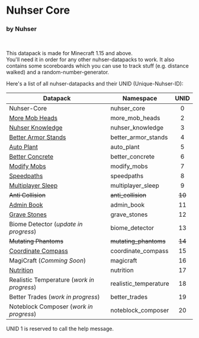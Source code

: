 # Nuhser Core

### by Nuhser

<br>

This datapack is made for Minecraft 1.15 and above.  
You'll need it in order for any other nuhser-datapacks to work. It also contains some scoreboards which you can use to track stuff (e.g. distance walked) and a random-number-generator.

Here's a list of all nuhser-datapacks and their UNID (Unique-Nuhser-ID):  

| Datapack                                                                                   | Namespace             |  UNID  |
| ------------------------------------------------------------------------------------------ | --------------------- | :----: |
| Nuhser-Core                                                                                | nuhser_core           |   0    |
| [More Mob Heads](https://github.com/Nuhser/more_mob_heads "More Mob Heads")                | more_mob_heads        |   2    |
| [Nuhser Knowledge](https://github.com/Nuhser/nuhser_knowledge "Nuhser Knowledge")          | nuhser_knowledge      |   3    |
| [Better Armor Stands](https://github.com/Nuhser/better_armor_stands "Better Armor Stands") | better_armor_stands   |   4    |
| [Auto Plant](https://github.com/Nuhser/auto_plant "Auto Plant")                            | auto_plant            |   5    |
| [Better Concrete](https://github.com/Nuhser/better_concrete "Better Concrete")             | better_concrete       |   6    |
| [Modify Mobs](https://github.com/Nuhser/modify_mobs "Modify Mobs")                         | modify_mobs           |   7    |
| [Speedpaths](https://github.com/Nuhser/speedpaths "Speedpaths")                            | speedpaths            |   8    |
| [Multiplayer Sleep](https://github.com/Nuhser/multiplayer_sleep "Multiplayer Sleep")       | multiplayer_sleep     |   9    |
| ~~Anti Collision~~                                                                         | ~~anti_collision~~    | ~~10~~ |
| [Admin Book](https://github.com/Nuhser/admin_book "Admin Book")                            | admin_book            |   11   |
| [Grave Stones](https://github.com/Nuhser/grave_stones "Grave Stones")                      | grave_stones          |   12   |
| Biome Detector (*update in progress*)                                                      | biome_detector        |   13   |
| ~~Mutating Phantoms~~                                                                      | ~~mutating_phantoms~~ | ~~14~~ |
| [Coordinate Compass](https://github.com/Nuhser/coordinate_compass "Coordinate Compass")    | coordinate_compass    |   15   |
| MagiCraft (*Comming Soon*)                                                                 | magicraft             |   16   |
| [Nutrition](https://github.com/Nuhser/nutrition "Nutrition")                               | nutrition             |   17   |
| Realistic Temperature (*work in progress*)                                                 | realistic_temperature |   18   |
| Better Trades (*work in progress*)                                                         | better_trades         |   19   |
| Noteblock Composer (*work in progress*)                                                    | noteblock_composer    |   20   |

UNID 1 is reserved to call the help message.
